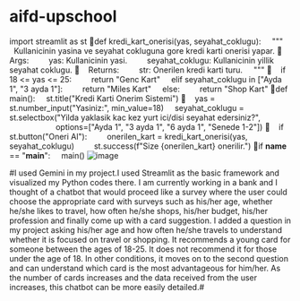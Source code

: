 # aifd-upschool

import streamlit as st
def kredi_kart_onerisi(yas, seyahat_coklugu):
    """
    Kullanicinin yasina ve seyahat cokluguna gore kredi karti onerisi yapar.
    Args:
        yas: Kullanicinin yasi.
        seyahat_coklugu: Kullanicinin yillik seyahat coklugu.
    Returns:
        str: Onerilen kredi karti turu.
    """
    if 18 <= yas <= 25:
        return "Genc Kart"
    elif seyahat_coklugu in ["Ayda 1", "3 ayda 1"]:
        return "Miles Kart"
    else:
        return "Shop Kart"
def main():
    st.title("Kredi Karti Onerim Sistemi")
    yas = st.number_input("Yasiniz:", min_value=18)
    seyahat_coklugu = st.selectbox("Yilda yaklasik kac kez yurt ici/disi seyahat edersiniz?",
                                   options=["Ayda 1", "3 ayda 1", "6 ayda 1", "Senede 1-2"])
    if st.button("Oneri Al"):
        onerilen_kart = kredi_kart_onerisi(yas, seyahat_coklugu)
        st.success(f"Size {onerilen_kart} onerilir.")
if __name__ == "__main__":
    main()
![image](https://github.com/user-attachments/assets/6de3923d-0668-4bba-a163-c0becff0945a)


#I used Gemini in my project.I used Streamlit as the basic framework and visualized my Python codes there. I am currently working in a bank and I thought of a chatbot that would proceed like a survey where the user could choose the appropriate card with surveys such as his/her age, whether he/she likes to travel, how often he/she shops, his/her budget, his/her profession and finally come up with a card suggestion. I added a question in my project asking his/her age and how often he/she travels to understand whether it is focused on travel or shopping. It recommends a young card for someone between the ages of 18-25. It does not recommend it for those under the age of 18. In other conditions, it moves on to the second question and can understand which card is the most advantageous for him/her. As the number of cards increases and the data received from the user increases, this chatbot can be more easily detailed.#


